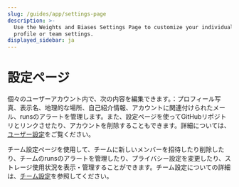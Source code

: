 ```yaml
---
slug: /guides/app/settings-page
description: >-
  Use the Weights and Biases Settings Page to customize your individual user
  profile or team settings.
displayed_sidebar: ja
---
```


# 設定ページ

個々のユーザーアカウント内で、次の内容を編集できます。：プロフィール写真、表示名、地理的な場所、自己紹介情報、アカウントに関連付けられたメール、runsのアラートを管理します。また、設定ページを使ってGitHubリポジトリとリンクさせたり、アカウントを削除することもできます。詳細については、[ユーザー設定](./user-settings.md)をご覧ください。

チーム設定ページを使用して、チームに新しいメンバーを招待したり削除したり、チームのrunsのアラートを管理したり、プライバシー設定を変更したり、ストレージ使用状況を表示・管理することができます。チーム設定についての詳細は、[チーム設定](./team-settings.md)を参照してください。